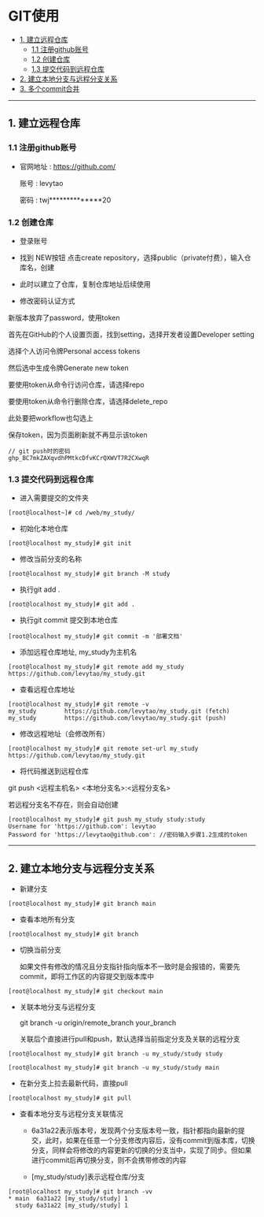 # GIT使用

* [1. 建立远程仓库](#1.%20%E5%BB%BA%E7%AB%8B%E8%BF%9C%E7%A8%8B%E4%BB%93%E5%BA%93)
  * [1.1 注册github账号](#1.1%20%E6%B3%A8%E5%86%8Cgithub%E8%B4%A6%E5%8F%B7)
  * [1.2 创建仓库](#1.2%20%E5%88%9B%E5%BB%BA%E4%BB%93%E5%BA%93)
  * [1.3 提交代码到远程仓库](#1.3%20%E6%8F%90%E4%BA%A4%E4%BB%A3%E7%A0%81%E5%88%B0%E8%BF%9C%E7%A8%8B%E4%BB%93%E5%BA%93)
* [2. 建立本地分支与远程分支关系](#2.%20%E5%BB%BA%E7%AB%8B%E6%9C%AC%E5%9C%B0%E5%88%86%E6%94%AF%E4%B8%8E%E8%BF%9C%E7%A8%8B%E5%88%86%E6%94%AF%E5%85%B3%E7%B3%BB)
* [3. 多个commit合并](#)

---

## 1. 建立远程仓库

### 1.1 注册github账号

* 官网地址 : <https://github.com/>
  
  账号 : levytao

  密码 : twj**************20

### 1.2 创建仓库

* 登录账号

* 找到 NEW按钮 点击create repository，选择public（private付费），输入仓库名，创建

* 此时以建立了仓库，复制仓库地址后续使用

* 修改密码认证方式

新版本放弃了password，使用token

首先在GitHub的个人设置页面，找到setting，选择开发者设置Developer setting

选择个人访问令牌Personal access tokens

然后选中生成令牌Generate new token

要使用token从命令行访问仓库，请选择repo

要使用token从命令行删除仓库，请选择delete_repo

此处要把workflow也勾选上

保存token，因为页面刷新就不再显示该token

```linux
// git push时的密码
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
```

### 1.3 提交代码到远程仓库

* 进入需要提交的文件夹

```linux
[root@localhost~]# cd /web/my_study/
```

* 初始化本地仓库

```linux
[root@localhost my_study]# git init
```

* 修改当前分支的名称

```linux
[root@localhost my_study]# git branch -M study
```

* 执行git add .

```linux
[root@localhost my_study]# git add .
```

* 执行git commit 提交到本地仓库

```linux
[root@localhost my_study]# git commit -m '部署文档'
```

* 添加远程仓库地址, my_study为主机名

```linux
[root@localhost my_study]# git remote add my_study https://github.com/levytao/my_study.git
```

* 查看远程仓库地址

```linux
[root@localhost my_study]# git remote -v
my_study        https://github.com/levytao/my_study.git (fetch)
my_study        https://github.com/levytao/my_study.git (push)
```

* 修改远程地址（会修改所有）

```linux
[root@localhost my_study]# git remote set-url my_study https://github.com/levytao/my_study.git
```

* 将代码推送到远程仓库

git push <远程主机名> <本地分支名>:<远程分支名>

若远程分支名不存在，则会自动创建

```linux
[root@localhost my_study]# git push my_study study:study
Username for 'https://github.com': levytao
Password for 'https://levytao@github.com': //密码输入步骤1.2生成的token
```

---

## 2. 建立本地分支与远程分支关系

* 新建分支

```linux
[root@localhost my_study]# git branch main
```

* 查看本地所有分支

```linux
[root@localhost my_study]# git branch
```

* 切换当前分支

  如果文件有修改的情况且分支指针指向版本不一致时是会报错的，需要先commit，即将工作区的内容提交到版本库中

```linux
[root@localhost my_study]# git checkout main
```

* 关联本地分支与远程分支

  git branch -u origin/remote_branch your_branch

  关联后个直接进行pull和push，默认选择当前指定分支及关联的远程分支

```linux
[root@localhost my_study]# git branch -u my_study/study study

[root@localhost my_study]# git branch -u my_study/study main
```

* 在新分支上拉去最新代码，直接pull

```linux
[root@localhost my_study]# git pull
```

* 查看本地分支与远程分支关联情况
  
  * 6a31a22表示版本号，发现两个分支版本号一致，指针都指向最新的提交，此时，如果在任意一个分支修改内容后，没有commit到版本库，切换分支，同样会将修改的内容更新的切换的分支当中，实现了同步。但如果进行commit后再切换分支，则不会携带修改的内容

  * [my_study/study]表示远程仓库/分支

```linux
[root@localhost my_study]# git branch -vv
* main  6a31a22 [my_study/study] 1
  study 6a31a22 [my_study/study] 1
```
